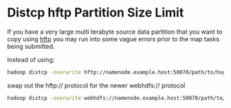 # Distcp hftp Partition Size Limit 

If you have a very large multi terabyte source data partition that you want to copy using [hftp](https://hadoop.apache.org/docs/r1.2.1/hftp.html) 
you may run into some vague errors prior to the map tasks being submitted.

Instead of using:

```bash
hadoop distcp -overwrite hftp://namenode.example.host:50070/path/to/huge/data/paritition/ /local/hdfs/directory/
```

swap out the hftp:// protocol for the newer webhdfs:// protocol

```bash
hadoop distcp -overwrite webhdfs://namenode.example.host:50070/path/to/huge/data/paritition/ /local/hdfs/directory/
```

